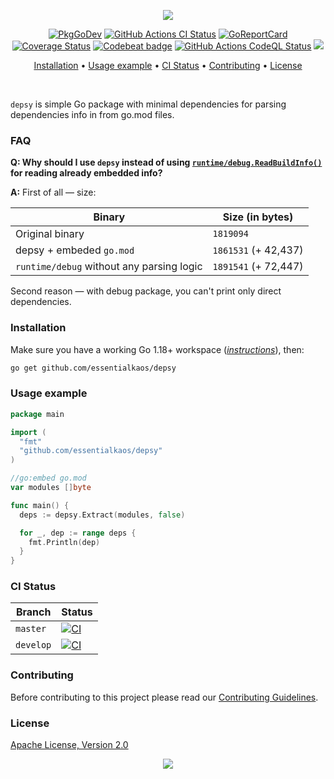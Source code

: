 <p align="center"><a href="#readme"><img src="https://gh.kaos.st/depsy.svg"/></a></p>

<p align="center">
  <a href="https://kaos.sh/g/depsy"><img src="https://gh.kaos.st/godoc.svg" alt="PkgGoDev" /></a>
  <a href="https://kaos.sh/w/depsy/ci"><img src="https://kaos.sh/w/depsy/ci.svg" alt="GitHub Actions CI Status" /></a>
  <a href="https://kaos.sh/r/depsy"><img src="https://kaos.sh/r/depsy.svg" alt="GoReportCard" /></a>
  <a href="https://kaos.sh/c/depsy"><img src="https://kaos.sh/c/depsy.svg" alt="Coverage Status" /></a>
  <a href="https://kaos.sh/b/depsy"><img src="https://kaos.sh/b/d2067e6e-8722-4f20-8274-4398ffa09e97.svg" alt="Codebeat badge" /></a>
  <a href="https://kaos.sh/w/depsy/codeql"><img src="https://kaos.sh/w/depsy/codeql.svg" alt="GitHub Actions CodeQL Status" /></a>
  <a href="#license"><img src="https://gh.kaos.st/apache2.svg"></a>
</p>

<p align="center"><a href="#installation">Installation</a> • <a href="#usage-example">Usage example</a> • <a href="#ci-status">CI Status</a> • <a href="#contributing">Contributing</a> • <a href="#license">License</a></p>

<br/>

`depsy` is simple Go package with minimal dependencies for parsing dependencies info in from go.mod files.

### FAQ

**Q: Why should I  use `depsy` instead of using [`runtime/debug.ReadBuildInfo()`](https://pkg.go.dev/runtime/debug@go1.20.1#ReadBuildInfo) for reading already embedded info?**

**A:** First of all — size:

| Binary | Size (in bytes) |
|--------|-----------------|
| Original binary | `1819094` |
| depsy + embeded `go.mod` | `1861531` (+ 42,437) |
| `runtime/debug` without any parsing logic | `1891541` (+ 72,447) |

Second reason — with debug package, you can't print only direct dependencies.

### Installation

Make sure you have a working Go 1.18+ workspace (_[instructions](https://golang.org/doc/install)_), then:

````bash
go get github.com/essentialkaos/depsy
````

### Usage example

```go
package main

import (
  "fmt"
  "github.com/essentialkaos/depsy"
)

//go:embed go.mod
var modules []byte

func main() {
  deps := depsy.Extract(modules, false)

  for _, dep := range deps {
    fmt.Println(dep)
  }
}
```

### CI Status

| Branch | Status |
|--------|----------|
| `master` | [![CI](https://kaos.sh/w/depsy/ci.svg?branch=master)](https://kaos.sh/w/depsy/ci?query=branch:master) |
| `develop` | [![CI](https://kaos.sh/w/depsy/ci.svg?branch=develop)](https://kaos.sh/w/depsy/ci?query=branch:develop) |

### Contributing

Before contributing to this project please read our [Contributing Guidelines](https://github.com/essentialkaos/contributing-guidelines#contributing-guidelines).

### License

[Apache License, Version 2.0](http://www.apache.org/licenses/LICENSE-2.0)

<p align="center"><a href="https://essentialkaos.com"><img src="https://gh.kaos.st/ekgh.svg"/></a></p>
